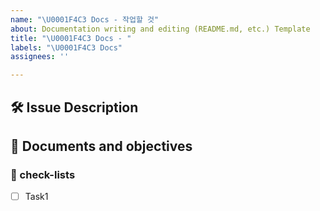 ```yaml
---
name: "\U0001F4C3 Docs - 작업할 것"
about: Documentation writing and editing (README.md, etc.) Template
title: "\U0001F4C3 Docs - "
labels: "\U0001F4C3 Docs"
assignees: ''

---
```


## 🛠️ Issue Description
[//]: # (해당 이슈에 대한 설명을 작성해주세요.)

## 💭 Documents and objectives
[//]: # (문서의 종류가 무엇인지, 목적이 무엇인지 작성해주세요.)

### 📝 check-lists
[//]: # (업무 체크리스트를 작성해주세요.)
- [ ] Task1
